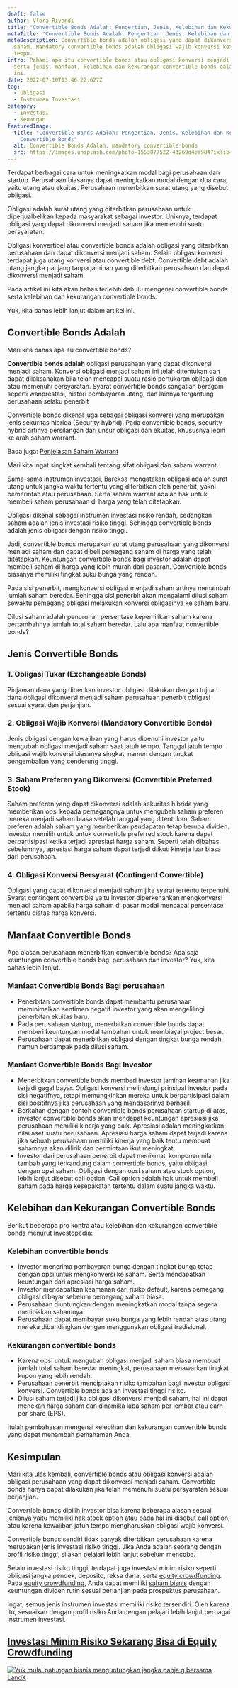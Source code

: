 ```yaml
---
draft: false
author: Vlora Riyandi
title: "Convertible Bonds Adalah: Pengertian, Jenis, Kelebihan dan Kekurangan"
metaTitle: "Convertible Bonds Adalah: Pengertian, Jenis, Kelebihan dan Kekurangan"
metaDescription: Convertible bonds adalah obligasi yang dapat dikonversi menjadi
  saham. Mandatory convertible bonds adalah obligasi wajib konversi ketika jatuh
  tempo.
intro: Pahami apa itu convertible bonds atau obligasi konversi menjadi saham
  serta jenis, manfaat, kelebihan dan kekurangan convertible bonds dalam artikel
  ini.
date: 2022-07-10T13:46:22.627Z
tag:
  - Obligasi
  - Instrumen Investasi
category:
  - Investasi
  - Keuangan
featuredImage:
  title: "Convertible Bonds Adalah: Pengertian, Jenis, Kelebihan dan Kekurangan
    Convertible Bonds"
  alt: Convertible Bonds Adalah, mandatory convertible bonds
  src: https://images.unsplash.com/photo-1553877522-43269d4ea984?ixlib=rb-1.2.1&ixid=MnwxMjA3fDB8MHxwaG90by1wYWdlfHx8fGVufDB8fHx8&auto=format&fit=crop&w=870&q=80
---
```

Terdapat berbagai cara untuk meningkatkan modal bagi perusahaan dan startup. Perusahaan biasanya dapat meningkatkan modal dengan dua cara, yaitu utang atau ekuitas. Perusahaan menerbitkan surat utang yang disebut obligasi.

Obligasi adalah surat utang yang diterbitkan perusahaan untuk diperjualbelikan kepada masyarakat sebagai investor. Uniknya, terdapat obligasi yang dapat dikonversi menjadi saham jika memenuhi suatu persyaratan.

Obligasi konvertibel atau convertible bonds adalah obligasi yang diterbitkan perusahaan dan dapat dikonversi menjadi saham. Selain obligasi konversi terdapat juga utang konversi atau convertible debt. Convertible debt adalah utang jangka panjang tanpa jaminan yang diterbitkan perusahaan dan dapat dikonversi menjadi saham.

Pada artikel ini kita akan bahas terlebih dahulu mengenai convertible bonds serta kelebihan dan kekurangan convertible bonds. 

Yuk, kita bahas lebih lanjut dalam artikel ini.

## Convertible Bonds Adalah

Mari kita bahas apa itu convertible bonds?

**Convertible bonds adalah** obligasi perusahaan yang dapat dikonversi menjadi saham. Konversi obligasi menjadi saham ini telah ditentukan dan dapat dilaksanakan bila telah mencapai suatu rasio pertukaran obligasi dan atau memenuhi persyaratan. Syarat convertible bonds sangatlah beragam seperti wanprestasi, histori pembayaran utang, dan lainnya tergantung perusahaan selaku penerbit

Convertible bonds dikenal juga sebagai obligasi konversi yang merupakan jenis sekuritas hibrida (Security hybrid). Pada convertible bonds, security hybrid artinya persilangan dari unsur obligasi dan ekuitas, khususnya lebih ke arah saham warrant.

Baca juga: [Penjelasan Saham Warrant](https://landx.id/blog/saham-warrant-cara-menebus-warrant-dan-hubungannya-dengan-right-issue/) 

Mari kita ingat singkat kembali tentang sifat obligasi dan saham warrant.

Sama-sama instrumen investasi, Bareksa mengatakan obligasi adalah surat utang untuk jangka waktu tertentu yang diterbitkan oleh penerbit, yakni pemerintah atau perusahaan. Serta saham warrant adalah hak untuk membeli saham perusahaan di harga yang telah ditetapkan.

Obligasi dikenal sebagai instrumen investasi risiko rendah, sedangkan saham adalah jenis investasi risiko tinggi. Sehingga convertible bonds adalah jenis obligasi dengan risiko tinggi.

Jadi, convertible bonds merupakan surat utang perusahaan yang dikonversi menjadi saham dan dapat dibeli pemegang saham di harga yang telah ditetapkan. Keuntungan convertible bonds bagi investor adalah dapat membeli saham di harga yang lebih murah dari pasaran. Convertible bonds biasanya memiliki tingkat suku bunga yang rendah.

Pada sisi penerbit, mengkonversi obligasi menjadi saham artinya menambah jumlah saham beredar. Sehingga sisi penerbit akan mengalami dilusi saham sewaktu pemegang obligasi melakukan konversi obligasinya ke saham baru.

Dilusi saham adalah penurunan persentase kepemilikan saham karena bertambahnya jumlah total saham beredar. Lalu apa manfaat convertible bonds?

## Jenis Convertible Bonds

### 1. Obligasi Tukar (Exchangeable Bonds)

Pinjaman dana yang diberikan investor obligasi dilakukan dengan tujuan dana obligasi dikonversi menjadi saham perusahaan penerbit obligasi sesuai syarat dan perjanjian.

### 2. Obligasi Wajib Konversi (Mandatory Convertible Bonds)

Jenis obligasi dengan kewajiban yang harus dipenuhi investor yaitu mengubah obligasi menjadi saham saat jatuh tempo. Tanggal jatuh tempo obligasi wajib konversi biasanya singkat, namun dengan tingkat pengembalian yang cenderung tinggi.

### 3. Saham Preferen yang Dikonversi (Convertible Preferred Stock)

Saham preferen yang dapat dikonversi adalah sekuritas hibrida yang memberikan opsi kepada pemegangnya untuk mengubah saham preferen mereka menjadi saham biasa setelah tanggal yang ditentukan. Saham preferen adalah saham yang memberikan pendapatan tetap berupa dividen. Investor memilih untuk untuk convertible preferred stock karena dapat berpartisipasi ketika terjadi apresiasi harga saham. Seperti telah dibahas sebelumnya, apresiasi harga saham dapat terjadi diikuti kinerja luar biasa dari perusahaan.

### 4. Obligasi Konversi Bersyarat (Contingent Convertible)

Obligasi yang dapat dikonversi menjadi saham jika syarat tertentu terpenuhi. Syarat contingent convertible yaitu investor diperkenankan mengkonversi menjadi saham apabila harga saham di pasar modal mencapai persentase tertentu diatas harga konversi.

## Manfaat Convertible Bonds

Apa alasan perusahaan menerbitkan convertible bonds? Apa saja keuntungan convertible bonds bagi perusahaan dan investor? Yuk, kita bahas lebih lanjut.

### Manfaat Convertible Bonds Bagi perusahaan

* Penerbitan convertible bonds dapat membantu perusahaan meminimalkan sentimen negatif investor yang akan mengelilingi penerbitan ekuitas baru. 
* Pada perusahaan startup, menerbitkan convertible bonds dapat memberi keuntungan modal tambahan untuk membiayai project besar.
* Perusahaan dapat menerbitkan obligasi dengan tingkat bunga rendah, namun berdampak pada dilusi saham.

### Manfaat Convertible Bonds Bagi Investor

* Menerbitkan convertible bonds memberi investor jaminan keamanan jika terjadi gagal bayar. Obligasi konversi melindungi prinsipal investor pada sisi negatifnya, tetapi memungkinkan mereka untuk berpartisipasi dalam sisi positifnya jika perusahaan yang mendasarinya berhasil.
* Berkaitan dengan contoh convertible bonds perusahaan startup di atas, investor convertible bonds akan mendapat keuntungan apresiasi jika perusahaan memiliki kinerja yang baik. Apresiasi adalah meningkatkan nilai aset suatu perusahaan. Apresiasi harga saham dapat terjadi karena jika sebuah perusahaan memiliki kinerja yang baik tentu membuat sahamnya akan dilirik dan permintaan ikut meningkat.
* Investor dari perusahaan penerbit dapat menikmati komponen nilai tambah yang terkandung dalam convertible bonds, yaitu obligasi dengan opsi saham. Obligasi dengan opsi saham atau stock option, lebih lanjut disebut call option. Call option adalah hak untuk membeli saham pada harga kesepakatan tertentu dalam suatu jangka waktu.

## Kelebihan dan Kekurangan Convertible Bonds

Berikut beberapa pro kontra atau kelebihan dan kekurangan convertible bonds menurut Investopedia:

### Kelebihan convertible bonds

* Investor menerima pembayaran bunga dengan tingkat bunga tetap dengan opsi untuk mengkonversi ke saham. Serta mendapatkan keuntungan dari apresiasi harga saham.
* Investor mendapatkan keamanan dari risiko default, karena pemegang obligasi dibayar sebelum pemegang saham biasa.
* Perusahaan diuntungkan dengan meningkatkan modal tanpa segera menipiskan sahamnya.
* Perusahaan dapat membayar suku bunga yang lebih rendah atas utang mereka dibandingkan dengan menggunakan obligasi tradisional.

### Kekurangan convertible bonds

* Karena opsi untuk mengubah obligasi menjadi saham biasa membuat jumlah total saham beredar meningkat, perusahaan menawarkan tingkat kupon yang lebih rendah.
* Perusahaan penerbit menciptakan risiko tambahan bagi investor obligasi konversi. Convertible bonds adalah investasi tinggi risiko.
* Dilusi saham terjadi jika obligasi dikonversi menjadi saham, hal ini dapat menekan harga saham dan dinamika laba saham per lembar atau earn per share (EPS).

Itulah pembahasan mengenai kelebihan dan kekurangan convertible bonds yang dapat menambah pemahaman Anda.

## Kesimpulan

Mari kita ulas kembali, convertible bonds atau obligasi konversi adalah obligasi perusahaan yang dapat dikonversi menjadi saham. Convertible bonds hanya dapat dilakukan jika telah memenuhi suatu persyaratan sesuai perjanjian.

Convertible bonds dipilih investor bisa karena beberapa alasan sesuai jenisnya yaitu memiliki hak stock option atau pada hal ini disebut call option, atau karena kewajiban jatuh tempo mengharuskan obligasi wajib konversi.

Convertible bonds sendiri tidak banyak diterbitkan perusahaan karena merupakan jenis investasi risiko tinggi. Jika Anda adalah seorang dengan profil risiko tinggi, silakan pelajari lebih lanjut sebelum mencoba.

Selain investasi risiko tinggi, terdapat juga investasi minim risiko seperti obligasi jangka pendek, deposito, reksa dana, serta [equity crowdfunding](https://landx.id/project/?utm_source=Blog&utm_medium=organic+keyword&utm_campaign=blog&utm_id=Blog). Pada [equity crowdfunding](https://landx.id/project/?utm_source=Blog&utm_medium=organic+keyword&utm_campaign=blog&utm_id=Blog), Anda dapat memiliki [saham bisnis](<[equity crowdfunding](https://landx.id/project/?utm_source=Blog&utm_medium=organic+keyword&utm_campaign=blog&utm_id=Blog)>) dengan keuntungan dividen rutin sesuai perjanjian pada prospektus perusahaan.

Ingat, semua jenis instrumen investasi memiliki risiko tersendiri. Oleh karena itu, sesuaikan dengan profil risiko Anda dengan pelajari lebih lanjut berbagai instrumen investasi.

## [Investasi Minim Risiko Sekarang Bisa di Equity Crowdfunding](https://landx.id/project/?utm_source=Blog&utm_medium=organic+keyword&utm_campaign=blog&utm_id=Blog)

<!--StartFragment-->

[![Yuk mulai patungan bisnis menguntungkan jangka panja g bersama LandX](https://accountgram-production.sfo2.cdn.digitaloceanspaces.com/landx_ghost/2021/09/Equity-Crowdfunding-di-Indonesia-1--3.png)](https://landx.id/project/?utm_source=Blog&utm_medium=organic+keyword&utm_campaign=blog&utm_id=Blog)

<!--EndFragment-->